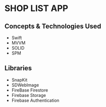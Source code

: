 # SHOP LIST APP

## Concepts & Technologies Used
- Swift
- MVVM
- SOLID
- SPM

## Libraries
- SnapKit
- SDWebImage
- FireBase Firestore
- Firebase Storage
- Firebase Authentication
